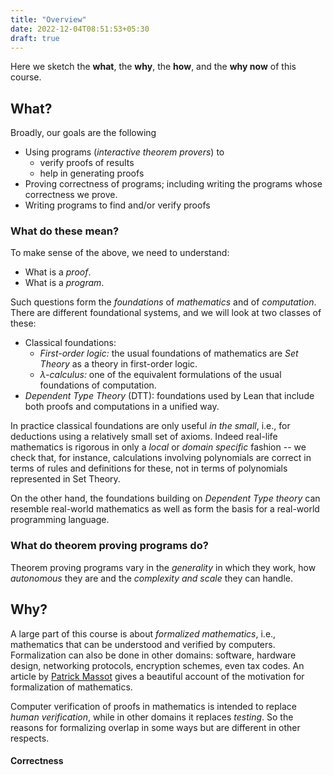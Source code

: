 ```yaml
---
title: "Overview"
date: 2022-12-04T08:51:53+05:30
draft: true
---
```


Here we sketch the __what__, the __why__, the __how__, and the __why now__ of this course.

<!--more-->
## What?

Broadly, our goals are the following

* Using programs (_interactive theorem provers_) to
    * verify proofs of results
    * help in generating proofs
* Proving correctness of programs; including writing the programs whose correctness we prove.
* Writing programs to find and/or verify proofs

### What do these mean?

To make sense of the above, we need to understand:

* What is a _proof_.
* What is a _program_.

Such questions form the _foundations_ of _mathematics_ and of _computation_. There are different foundational systems, and we will look at two classes of these:

* Classical foundations:
  - _First-order logic:_ the usual foundations of mathematics are _Set Theory_ as a theory in first-order logic.
  - _λ-calculus:_ one of the equivalent formulations of the usual foundations of computation.
* _Dependent Type Theory_ (DTT): foundations used by Lean that include both proofs and computations in a unified way.

In practice classical foundations are only useful _in the small_, i.e., for deductions using a relatively small set of axioms. Indeed real-life mathematics is rigorous in only a _local_ or _domain specific_ fashion -- we check that, for instance, calculations involving polynomials are correct in terms of rules and definitions for these, not in terms of polynomials represented in Set Theory.

On the other hand, the foundations building on _Dependent Type theory_ can resemble real-world mathematics as well as form the basis for a real-world programming language.

### What do theorem proving programs do?

Theorem proving programs vary in the _generality_ in which they work, how _autonomous_ they are and the _complexity and scale_ they can handle.

## Why?

A large part of this course is about _formalized mathematics_, i.e., mathematics that can be understood and verified by computers. Formalization can also be done in other domains: software, hardware design, networking protocols, encryption schemes, even tax codes. An article by [Patrick Massot](https://www.imo.universite-paris-saclay.fr/~patrick.massot/files/exposition/why_formalize.pdf) gives a beautiful account of the motivation for formalization of mathematics.

Computer verification of proofs in mathematics is intended to replace _human verification_, while in other domains it replaces _testing_. So the reasons for formalizing overlap in some ways but are different in other respects.

#### Correctness
